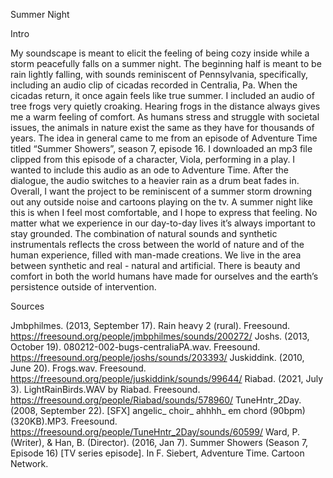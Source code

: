 Summer Night

Intro

My soundscape is meant to elicit the feeling of being cozy inside while a storm peacefully falls on a summer night. The beginning half is meant to be rain lightly falling, with sounds reminiscent of Pennsylvania, specifically, including an audio clip of cicadas recorded in Centralia, Pa. When the cicadas return, it once again feels like true summer. I included an audio of tree frogs very quietly croaking. Hearing frogs in the distance always gives me a warm feeling of comfort. As humans stress and struggle with societal issues, the animals in nature exist the same as they have for thousands of years. The idea in general came to me from an episode of Adventure Time titled “Summer Showers”, season 7, episode 16. I downloaded an mp3 file clipped from this episode of a character, Viola, performing in a play. I wanted to include this audio as an ode to Adventure Time. After the dialogue, the audio switches to a heavier rain as a drum beat fades in. Overall, I want the project to be reminiscent of a summer storm drowning out any outside noise and cartoons playing on the tv. A summer night like this is when I feel most comfortable, and I hope to express that feeling. No matter what we experience in our day-to-day lives it’s always important to stay grounded. The combination of natural sounds and synthetic instrumentals reflects the cross between the world of nature and of the human experience, filled with man-made creations. We live in the area between synthetic and real - natural and artificial. There is beauty and comfort in both the world humans have made for ourselves and the earth’s persistence outside of intervention. 

Sources 

Jmbphilmes. (2013, September 17). Rain heavy 2 (rural). Freesound. https://freesound.org/people/jmbphilmes/sounds/200272/ 
Joshs. (2013, October 19). 080212-002-bugs-centraliaPA.wav. Freesound. https://freesound.org/people/joshs/sounds/203393/ 
Juskiddink. (2010, June 20). Frogs.wav. Freesound. https://freesound.org/people/juskiddink/sounds/99644/ 
Riabad. (2021, July 3). LightRainBirds.WAV by Riabad. Freesound. https://freesound.org/people/Riabad/sounds/578960/ 
TuneHntr_2Day. (2008, September 22). [SFX] angelic_ choir_ ahhhh_ em chord (90bpm) (320KB).MP3. Freesound. https://freesound.org/people/TuneHntr_2Day/sounds/60599/ 
Ward, P. (Writer), & Han, B. (Director). (2016, Jan 7). Summer Showers (Season 7, Episode 16) 	[TV series episode]. In F. Siebert, Adventure Time. Cartoon Network.


